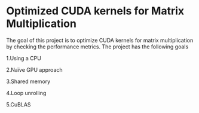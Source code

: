 # Optimized CUDA kernels for Matrix Multiplication

The goal of this project is to optimize CUDA kernels for matrix multiplication by checking the performance metrics. The project has the following goals 

1.Using a CPU 

2.Naïve GPU approach 

3.Shared memory 

4.Loop unrolling 

5.CuBLAS 

 




